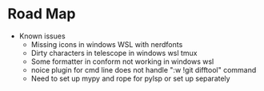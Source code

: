 # Road Map

- Known issues
  - Missing icons in windows WSL with nerdfonts
  - Dirty characters in telescope in windows wsl tmux
  - Some formatter in conform not working in windows wsl
  - noice plugin for cmd line does not handle ":w !git difftool" command
  - Need to set up mypy and rope for pylsp or set up separately
